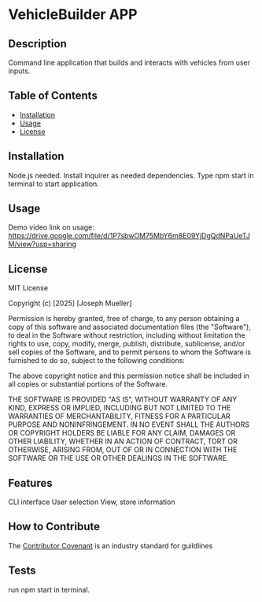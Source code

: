 # VehicleBuilder APP

## Description
Command line application that builds and interacts with vehicles from user inputs.

## Table of Contents
- [Installation](#installation)
- [Usage](#usage)
- [License](#license)

## Installation
Node.js needed.
Install inquirer as needed dependencies.
Type npm start in terminal to start application.

## Usage
Demo video link on usage: https://drive.google.com/file/d/1P7sbwOM75MbY6m8E09YjDgQdNPaUeTJM/view?usp=sharing

## License

MIT License

Copyright (c) [2025] [Joseph Mueller]

Permission is hereby granted, free of charge, to any person obtaining a copy
of this software and associated documentation files (the "Software"), to deal
in the Software without restriction, including without limitation the rights
to use, copy, modify, merge, publish, distribute, sublicense, and/or sell
copies of the Software, and to permit persons to whom the Software is
furnished to do so, subject to the following conditions:

The above copyright notice and this permission notice shall be included in all
copies or substantial portions of the Software.

THE SOFTWARE IS PROVIDED "AS IS", WITHOUT WARRANTY OF ANY KIND, EXPRESS OR
IMPLIED, INCLUDING BUT NOT LIMITED TO THE WARRANTIES OF MERCHANTABILITY,
FITNESS FOR A PARTICULAR PURPOSE AND NONINFRINGEMENT. IN NO EVENT SHALL THE
AUTHORS OR COPYRIGHT HOLDERS BE LIABLE FOR ANY CLAIM, DAMAGES OR OTHER
LIABILITY, WHETHER IN AN ACTION OF CONTRACT, TORT OR OTHERWISE, ARISING FROM,
OUT OF OR IN CONNECTION WITH THE SOFTWARE OR THE USE OR OTHER DEALINGS IN THE
SOFTWARE.

## Features
CLI interface
User selection
View, store information

## How to Contribute
The [Contributor Covenant](https://www.contributor-covenant.org/) is an industry standard for guildlines 

## Tests
run npm start in terminal.
